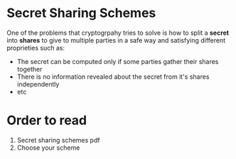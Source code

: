 # Secret Sharing Schemes

One of the problems that cryptogrpahy tries to solve is how to split a **secret** into **shares** to give to multiple parties in a safe way and satisfying different proprieties such as:
- The secret can be computed only if some parties gather their shares together
- There is no information revealed about the secret from it's shares independently
- etc

# Order to read
1. Secret sharing schemes pdf
2. Choose your scheme
